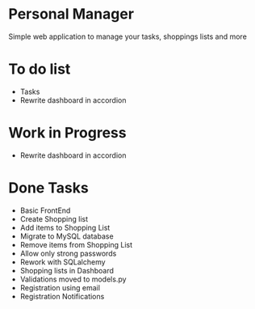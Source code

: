 # Personal Manager
Simple web application to manage your tasks, shoppings lists and more

# To do list
 - Tasks
 - Rewrite dashboard in accordion

# Work in Progress
 - Rewrite dashboard in accordion

# Done Tasks
 - Basic FrontEnd
 - Create Shopping list
 - Add items to Shopping List
 - Migrate to MySQL database
 - Remove items from Shopping List
 - Allow only strong passwords
 - Rework with SQLalchemy
 - Shopping lists in Dashboard
 - Validations moved to models.py
 - Registration using email
 - Registration Notifications
